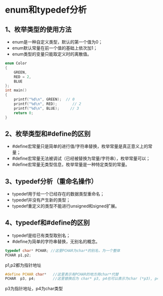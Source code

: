 # enum和typedef分析

## 1、枚举类型的使用方法
- enum是一种自定义类型，默认的第一个值为0；
- enum默认常量在前一个值的基础上依次加1；
- enum类型的变量只能取定义时的离散值。

```c
enum Color
{
    GREEN,
    RED = 2,
    BLUE
};
int main()
{
    printf("%d\n", GREEN);  // 0
    printf("%d\n", RED);       // 2
    printf("%d\n", BLUE);     // 3
    return 0;
}
```

## 2、枚举类型和#define的区别
- #define宏常量只是简单的进行值/字符串替换，枚举常量是真正意义上的常量；
- #define宏常量无法被调试（已经被替换为常量/字符串），枚举常量可以；
- #define宏常量无类型信息，枚举常量是一种特定类型的常量。

## 3、typedef分析（重命名操作）
- typedef用于给一个已经存在的数据类型重命名；
- typedef并没有产生新的类型；
- typedef重定义的类型不能进行unsigned和signed扩展。

## 4、typedef和#define的区别
- typedef是给已有类型取别名；
- #define为简单的字符串替换，无别名的概念。

```c
typedef char* PCHAR; //这里PCHAR为char*的别名，为一个整体
PCHAR p1,p2; 
``` 
p1,p2都为指针地址    

```c
#define PCHAR char*   //这里表示有PCHAR的地方用char*代替
PCHAR  p3, p4;        //这里替换后为 char* p3, p4也可以表示为char (*p3), p4;
```
p3为指针地址，p4为char类型    


